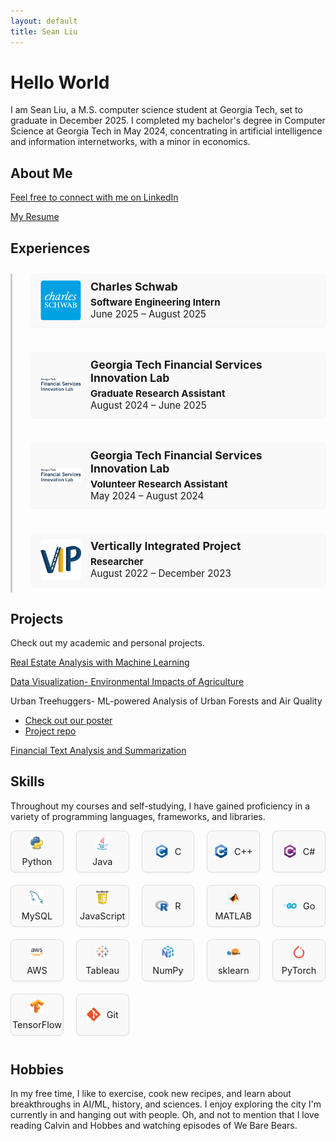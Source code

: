 ```yaml
---
layout: default
title: Sean Liu
---
```


# Hello World
I am Sean Liu, a M.S. computer science student at Georgia Tech, set to graduate in December 2025. I completed my bachelor's degree in Computer Science at Georgia Tech in May 2024, concentrating in artificial intelligence and information internetworks, with a minor in economics.

## About Me
[Feel free to connect with me on LinkedIn](https://www.linkedin.com/in/sliu750)

[My Resume](Sean_Liu_Resume_F25.pdf)

## Experiences

<div class="timeline">

  <div class="timeline-item" onclick="toggleDetails(this)">
    <div class="timeline-dot"></div>
    <div class="timeline-content">
      <img src="assets/logos/schwab.png" alt="Charles Schwab Logo" class="timeline-logo" />
      <div>
        <h3>Charles Schwab</h3>
        <p><strong>Software Engineering Intern</strong><br>June 2025 – August 2025</p>
      </div>
    </div>
    <div class="timeline-details">
      <ul>
        <li>Model Risk Oversight department</li>
      </ul>
    </div>
  </div>

  <div class="timeline-item" onclick="toggleDetails(this)">
    <div class="timeline-dot"></div>
    <div class="timeline-content">
      <img src="assets/logos/fsil.jpg" alt="FSIL Logo" class="timeline-logo" />
      <div>
        <h3>Georgia Tech Financial Services Innovation Lab</h3>
        <p><strong>Graduate Research Assistant</strong><br>August 2024 – June 2025</p>
      </div>
    </div>
    <div class="timeline-details">
      <ul>
        <li>Create tools leveraging artificial intelligence to support financial and economic decision-making</li>
        <li>Serve as a liaison between the professor, research staff, and interns, facilitating collaboration and communication</li>
        <li>Supervise 20 research interns, providing technical guidance in data curation, coding, and model and application development</li>
      </ul>
    </div>
  </div>

  <div class="timeline-item" onclick="toggleDetails(this)">
    <div class="timeline-dot"></div>
    <div class="timeline-content">
      <img src="assets/logos/fsil.jpg" alt="FSIL Logo" class="timeline-logo" />
      <div>
        <h3>Georgia Tech Financial Services Innovation Lab</h3>
        <p><strong>Volunteer Research Assistant</strong><br>May 2024 – August 2024</p>
      </div>
    </div>
    <div class="timeline-details">
      <ul>
        <li>Conducted multidisciplinary research between Georgia Tech's College of Computing and College of Business</li>
        <li>Analyzed the decision-making and predictive abilities of large language models in financial contexts</li>
        <li>Wrote Python scripts to aggregate financial data and legislation, contributing to training a financial large language model</li>
      </ul>
    </div>
  </div>

  <div class="timeline-item" onclick="toggleDetails(this)">
    <div class="timeline-dot"></div>
    <div class="timeline-content">
      <img src="assets/logos/vip.jpg" alt="VIP Logo" class="timeline-logo" />
      <div>
        <h3>Vertically Integrated Project</h3>
        <p><strong>Researcher</strong><br>August 2022 – December 2023</p>
      </div>
    </div>
    <div class="timeline-details">
      <ul>
        <li>Collaborated on the Autonomous and Connected Transportation (ACT) Driving Simulator, a faculty-led multidisciplinary project</li>
        <li>Designed innovative transportation solutions, focusing on accessibility and sustainability in smart cities</li>
        <li>Created machine learning models in Python to detect driver distraction and predict driver behavior from physiological data, achieving over 80% test accuracy and enhancing road safety</li>
      </ul>
    </div>
  </div>

</div>

<script>
function toggleDetails(item) {
  const details = item.querySelector(".timeline-details");
  if (details.style.maxHeight) {
    details.style.maxHeight = null;
    details.style.opacity = 0;
  } else {
    details.style.maxHeight = details.scrollHeight + "px";
    details.style.opacity = 1;
  }
}
</script>


## Projects
Check out my academic and personal projects.

[Real Estate Analysis with Machine Learning](https://github.com/sliu750/ML4641-Team-Project)

[Data Visualization- Environmental Impacts of Agriculture](https://syoon029.github.io/6730-Data-Vis-Team-Project.github.io/)

Urban Treehuggers- ML-powered Analysis of Urban Forests and Air Quality
- [Check out our poster](team004poster.pdf)  
- [Project repo](https://github.com/sliu750/CSE-6242-Team-Project)

[Financial Text Analysis and Summarization](https://fintech-assignment.streamlit.app/)

## Skills
Throughout my courses and self-studying, I have gained proficiency in a variety of programming languages, frameworks, and libraries.

<div class="skills-grid">
  <div class="skill"><img src="assets/icons/python.png" alt="Python" /><span>Python</span></div>
  <div class="skill"><img src="assets/icons/java.svg" alt="Java" /><span>Java</span></div>
  <div class="skill"><img src="assets/icons/C.svg" alt="C" /><span>C</span></div>
  <div class="skill"><img src="assets/icons/cpp.svg" alt="C++" /><span>C++</span></div>
  <div class="skill"><img src="assets/icons/csharp.svg" alt="C#" /><span>C#</span></div>
  <div class="skill"><img src="assets/icons/mysql.svg" alt="MySQL" /><span>MySQL</span></div>
  <div class="skill"><img src="assets/icons/js.png" alt="JavaScript" /><span>JavaScript</span></div>
  <div class="skill"><img src="assets/icons/R.png" alt="R" /><span>R</span></div>
  <div class="skill"><img src="assets/icons/matlab.png" alt="MATLAB" /><span>MATLAB</span></div>
  <div class="skill"><img src="assets/icons/go.png" alt="Go" /><span>Go</span></div>
  <div class="skill"><img src="assets/icons/aws.png" alt="AWS" /><span>AWS</span></div>
  <div class="skill"><img src="assets/icons/tableau.png" alt="Tableau" /><span>Tableau</span></div>
  <div class="skill"><img src="assets/icons/numpy.png" alt="Numpy" /><span>NumPy</span></div>
  <div class="skill"><img src="assets/icons/sklearn.png" alt="sklearn" /><span>sklearn</span></div>
  <div class="skill"><img src="assets/icons/pytorch.png" alt="pytorch" /><span>PyTorch</span></div>
  <div class="skill"><img src="assets/icons/tensorflow.png" alt="tensorflow" /><span>TensorFlow</span></div>
  <div class="skill"><img src="assets/icons/git.svg" alt="git" /><span>Git</span></div>
</div>

## Hobbies
In my free time, I like to exercise, cook new recipes, and learn about breakthroughs in AI/ML, history, and sciences. I enjoy exploring the city I'm currently in and hanging out with people. Oh, and not to mention that I love reading Calvin and Hobbes and watching episodes of We Bare Bears.

<style>
.skills-grid {
  display: grid;
  grid-template-columns: repeat(5, 1fr); 
  gap: 20px;
  margin-top: 1em;
  margin-bottom: 3em;
}

.skill {
  display: flex;
  align-items: center;
  justify-content: center;
  flex-wrap: wrap;
  gap: 10px;
  padding: 8px 10px;
  border: 1px solid #ddd;
  border-radius: 8px;
  background-color: #f9f9f9;
  font-size: 0.95rem;
  box-shadow: 0 1px 3px rgba(0,0,0,0.05);
  min-width: 0;
  word-break: break-word;
  text-align: center;
}

.skill img {
  width: 22px;
  height: 22px;
  object-fit: contain;
}

.skill span {
  white-space: nowrap;
  font-size: 0.9rem;
}
</style>

<style>
.timeline {
  position: relative;
  margin: 2em 0;
  padding-left: 30px;
  border-left: 3px solid #ccc;
}

.timeline-item {
  position: relative;
  margin-bottom: 30px;
}

.timeline-content {
  background: #f9f9f9;
  padding: 10px 15px;
  border-radius: 6px;
  box-shadow: 0 1px 3px rgba(0,0,0,0.05);
  display: flex;
  align-items: center;
  gap: 15px;
}

.timeline-logo {
  width: 65px;
  height: 65px;
  object-fit: contain;
  border-radius: 6px;
}

.timeline-content h3 {
  margin: 0 0 5px;
  font-size: 1.1rem;
}

.timeline-content p {
  margin: 0;
  font-size: 0.95rem;
}

.timeline-details {
  overflow: hidden;
  max-height: 0;
  opacity: 0;
  transition: all 0.3s ease;
  margin-top: 10px;
  padding-left: 80px;
}

.timeline-details ul {
  margin: 0;
  padding-left: 20px;
  list-style-type: disc;
  color: #333;
  font-size: 0.9rem;
}
</style>
